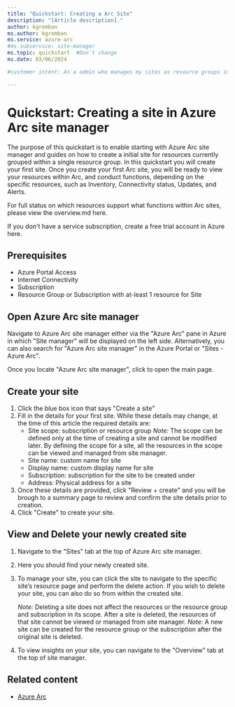 ```yaml
---
title: "Quickstart: Creating a Arc Site"
description: "[Article description]."
author: kgremban
ms.author: kgremban
ms.service: azure-arc
#ms.subservice: site-manager
ms.topic: quickstart  #Don't change
ms.date: 03/06/2024

#customer intent: As a admin who manages my sites as resource groups in Azure, I want to represent them as Arc Sites and so that I can benefit from logical representation and extended functionality in Arc for my resources under my resource groups.

---
```

  
# Quickstart: Creating a site in Azure Arc site manager
 

The purpose of this quickstart is to enable starting with Azure Arc site manager and guides on how to create a initial site for resources currently grouped within a single resource group. In this quickstart you will create your first site. Once you create your first Arc site, you will be ready to view your resources within Arc, and conduct functions, depending on the specific resources, such as Inventory, Connectivity status, Updates, and Alerts.

For full status on which resources support what functions within Arc sites, please view the overview.md here.

If you don't have a service subscription, create a free trial account in Azure here.

## Prerequisites

* Azure Portal Access
* Internet Connectivity
* Subscription
* Resource Group or Subscription with at-least 1 resource for Site

## Open Azure Arc site manager

Navigate to Azure Arc site manager either via the "Azure Arc" pane in Azure in which "Site manager" will be displayed on the left side. Alternatively, you can also search for "Azure Arc site manager" in the Azure Portal or "Sites - Azure Arc".

Once you locate "Azure Arc site manager", click to open the main page.

## Create your site

1. Click the blue box icon that says "Create a site"
2. Fill in the details for your first site. While these details may change, at the time of this article the required details are:
    * Site scope: subscription or resource group
     *Note:* The scope can be defined only at the time of creating a site and cannot be modified later. By defining the scope for a site, all the resources in the scope can be viewed and managed from site manager.
    * Site name: custom name for site
    * Display name: custom display name for site
    * Subscription: subscription for the site to be created under
    * Address: Physical address for a site
3. Once these details are provided, click "Review + create" and you will be brough to a summary page to review and confirm the site details prior to creation.
4. Click "Create" to create your site.


## View and Delete your newly created site

1. Navigate to the "Sites" tab at the top of Azure Arc site manager.
2. Here you should find your newly created site.
3. To manage your site, you can click the site to navigate to the specific site’s resource page and perform the delete action. If you wish to delete your site, you can also do so from within the created site.

    *Note:* Deleting a site does not affect the resources or the resource group and subscription in its scope. After a site is deleted, the resources of that site cannot be viewed or managed from site manager.
    *Note:* A new site can be created for the resource group or the subscription after the original site is deleted.
4. To view insights on your site, you can navigate to the "Overview" tab at the top of site manager.

## Related content

- [Azure Arc](https://azure.microsoft.com/en-us/products/azure-arc/)
